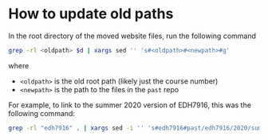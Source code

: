 # How to update old paths

In the root directory of the moved website files, run the following command

```bash
grep -rl <oldpath> $d | xargs sed '' 's#<oldpath>#<newpath>#g'
```

where

- `<oldpath>` is the old root path (likely just the course number)
- `<newpath>` is the path to the files in the `past` repo

For example, to link to the summer 2020 version of EDH7916, this was
the following command:

```bash
grep -rl "edh7916" . | xargs sed -i '' 's#edh7916#past/edh7916/2020/summer#g'
```
